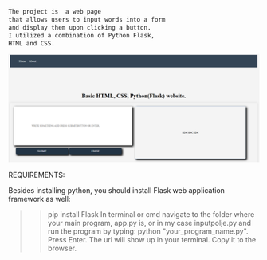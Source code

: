     The project is  a web page
    that allows users to input words into a form 
    and display them upon clicking a button. 
    I utilized a combination of Python Flask, 
    HTML and CSS.



 ![Image Alt](https://github.com/prog108/basic_flask_page/blob/main/snimka%20flask%20programa.png?raw=true
)


REQUIREMENTS:

 Besides installing python, you should install Flask web application framework as well:
 > > pip install Flask
> > In terminal or cmd navigate to the folder where your main program, app.py is, or in my case inputpolje.py and run
> > the program by typing: python "your_program_name.py". Press Enter.
> > The url will show up in your terminal. Copy it to the browser.












